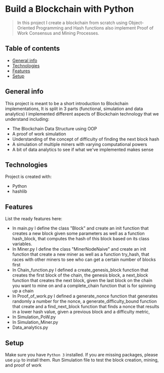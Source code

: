 # Build a Blockchain with Python
> In this project I create a blockchain from scratch using Object-Oriented Programming and Hash functions also implement Proof of Work Consensus and Mining Processes.
## Table of contents
* [General info](#general-info)
* [Technologies](#technologies)
* [Features](#features)
* [Setup](#setup)

## General info
This project is meant to be a short introduction to Blockchain implementations, 
It is split in 3 parts (functional, simulation and data analytics)
I implemented different aspects of Blockchain technology that we understand including:

- The Blockchain Data Structure using OOP
- A proof of work simulation
- Understanding of the concept of difficulty of finding the next block hash
- A simulation of multiple miners with varying computational powers
- A bit of data analytics to see if what we've implemented makes sense

	
## Technologies
Project is created with:
* Python
* hashlib

## Features
List the ready features here:
- In main.py I define the class "Block" and create an init function that creates a new block given some parameters as well as a function hash_block, that computes the hash of this block based on its class variables.
- In Miner.py I define the class "MinerNodeNaive" and create an init function that create a new miner as well as a function try_hash, that races with other miners to see who can get a certain number of blocks first
- In Chain_function.py I defined a create_genesis_block function that creates the first block of the chain, the genesis block, a next_block function that creates the next block, given the last block on the chain you want to mine on and a complete_chain function that is for spinning up a chain
- In Proof_of_work.py I defined a generate_nonce function that generates randomly a number for the nonce, a generate_difficulty_bound function that create and a find_next_block function that finds a nonce that results in a lower hash value, given a previous block and a difficulty metric,
- In Simulation_PoW.py 
- In Simulation_Miner.py
- Data_analytics.py
	
## Setup
Make sure you have `Python 3` installed.
If you are missing packages, please use `pip` to install them.
Run Simulation file to test the block creation, mining, and proof of work
